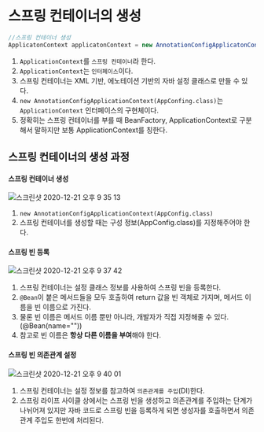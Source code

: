 # 스프링 컨테이너의 생성 

```java
//스프링 컨테이너 생성
ApplicatonContext applicatonContext = new AnnotationConfigApplicatonContext(AppConfig.class);
```
1. `ApplicationContext`를 `스프링 컨테이너`라 한다.
2. `ApplicationContext`는 `인터페이스`이다.
3. 스프링 컨테이너는 XML 기반, 에노테이션 기반의 자바 설정 클래스로 만들 수 있다.
4. `new AnnotationConfigApplicationContext(AppConfing.class)`는 `ApplicationContext` 인터페이스의 구현체이다.
5. 정확히는 스프링 컨테이너를 부를 때 BeanFactory, ApplicationContext로 구분해서 말하지만 보통 ApplicationContext를 칭한다.

## 스프링 컨테이너의 생성 과정 

#### 스프링 컨테이너 생성 
![스크린샷 2020-12-21 오후 9 35 13](https://user-images.githubusercontent.com/44944031/102777732-89441400-43d4-11eb-9886-f89da7e6ede1.png)
1. `new AnnotationConfigApplicationContext(AppConfig.class)`
2. 스프링 컨테이너를 생성할 때는 구성 정보(AppConfig.class)를 지정해주어야 한다.

#### 스프링 빈 등록 
![스크린샷 2020-12-21 오후 9 37 42](https://user-images.githubusercontent.com/44944031/102777845-c8726500-43d4-11eb-920f-329741e15534.png)
1. 스프링 컨테이너는 설정 클래스 정보를 사용하여 스프링 빈을 등록한다.
2. `@Bean`이 붙은 메서드들을 모두 호출하여 return 값을 빈 객체로 가지며, 메서드 이름을 빈 이름으로 가진다.
3. 물론 빈 이름은 메서드 이름 뿐만 아니라, 개발자가 직접 지정해줄 수 있다. (@Bean(name=""))
4. 참고로 빈 이름은 **항상 다른 이름을 부여**해야 한다.

#### 스프링 빈 의존관계 설정 
![스크린샷 2020-12-21 오후 9 40 01](https://user-images.githubusercontent.com/44944031/102778006-1be4b300-43d5-11eb-9a41-52ee77a88212.png)
1. 스프링 컨테이너는 설정 정보를 참고하여 `의존관계를 주입`(DI)한다.
2. 스프링 라이프 사이클 상에서는 스프링 빈을 생성하고 의존관계를 주입하는 단계가 나뉘어져 있지만 자바 코드로 스프링 빈을 등록하게 되면 생성자를 호출하면서 의존관계 주입도 한번에 처리된다.

